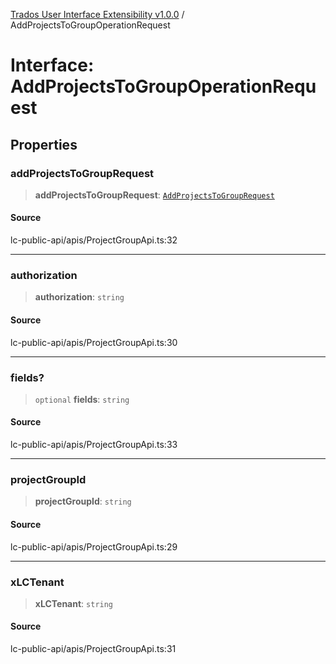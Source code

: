 [Trados User Interface Extensibility v1.0.0](../wiki/globals) / AddProjectsToGroupOperationRequest

# Interface: AddProjectsToGroupOperationRequest

## Properties

### addProjectsToGroupRequest

> **addProjectsToGroupRequest**: [`AddProjectsToGroupRequest`](../wiki/Interface.AddProjectsToGroupRequest)

#### Source

lc-public-api/apis/ProjectGroupApi.ts:32

***

### authorization

> **authorization**: `string`

#### Source

lc-public-api/apis/ProjectGroupApi.ts:30

***

### fields?

> `optional` **fields**: `string`

#### Source

lc-public-api/apis/ProjectGroupApi.ts:33

***

### projectGroupId

> **projectGroupId**: `string`

#### Source

lc-public-api/apis/ProjectGroupApi.ts:29

***

### xLCTenant

> **xLCTenant**: `string`

#### Source

lc-public-api/apis/ProjectGroupApi.ts:31
